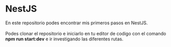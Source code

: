<h1>NestJS</h1>
En este repositorio podes encontrar mis primeros pasos en NestJS.
<br></br>
Podes clonar el repositorio e iniciarlo en tu editor de codigo con el comando <strong>npm run start:dev</strong> e ir investigando las diferentes rutas.
